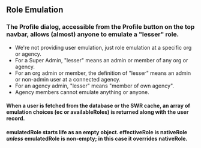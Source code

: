 ## Role Emulation

### The Profile dialog, accessible from the Profile button on the top navbar, allows (almost) anyone to emulate a "lesser" role.
- We're not providing user emulation, just role emulation at a specific org or agency.
- For a Super Admin, "lesser" means an admin or member of any org or agency.
- For an org admin or member, the definition of "lesser" means an admin or non-admin user at a connected agency.
- For an agency admin, "lesser" means "member of own agency".
- Agency members cannot emulate anything or anyone.

#### When a user is fetched from the database or the SWR cache, an array of emulation choices (ec or availableRoles) is returned along with the user record.

#### emulatedRole starts life as an empty object. effectiveRole is nativeRole ***unless*** emulatedRole is non-empty; in this case it overrides nativeRole.

####